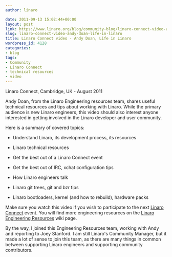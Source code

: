 ```yaml
---
author: linaro

date: 2011-09-13 15:02:44+00:00
layout: post
link: https://www.linaro.org/blog/community-blog/linaro-connect-video-andy-doan-life-in-linaro/
slug: linaro-connect-video-andy-doan-life-in-linaro
title: Linaro Connect video - Andy Doan, Life in Linaro
wordpress_id: 4128
categories:
- blog
tags:
- Community
- Linaro Connect
- technical resources
- video
---
```


Linaro Connect, Cambridge, UK - August 2011

Andy Doan, from the Linaro Engineering resources team, shares useful technical resources and tips about working with Linaro. While the primary audience is new Linaro engineers, this video should also interest anyone interested in getting involved in the Linaro developer and user community.

Here is a summary of covered topics:



  * Understand Linaro, its development process, its resources


  * Linaro technical resources


  * Get the best out of a Linaro Connect event


  * Get the best out of IRC, xchat configuration tips


  * How Linaro engineers talk


  * Linaro git trees, git and bzr tips


  * Linaro bootloaders, kernel (and how to rebuild), hardware packs





Make sure you watch this video if you wish to participate to the next [Linaro Connect](http://connect.linaro.org/) event. You will find more engineering resources on the [Linaro Engineering Resources](https://wiki.linaro.org/Resources) wiki page.

By the way, I joined this Engineering Resources team, working with Andy and reporting to Joey Stanford. I am still Linaro's Community Manager, but it made a lot of sense to join this team, as there are many things in common between supporting Linaro engineers and supporting community contributors.
